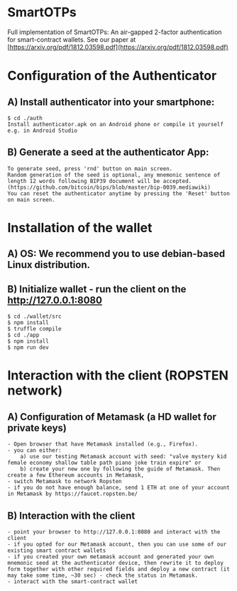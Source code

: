 # SmartOTPs
Full implementation of SmartOTPs: An air-gapped 2-factor authentication for smart-contract wallets.
See our paper at [https://arxiv.org/pdf/1812.03598.pdf](https://arxiv.org/pdf/1812.03598.pdf)

# Configuration of the Authenticator

 
## A) Install authenticator into your smartphone:

    $ cd ./auth
    Install authenticator.apk on an Android phone or compile it yourself e.g. in Android Studio 
    
## B) Generate a seed at the authenticator App:
 	To generate seed, press 'rnd' button on main screen.
	Random generation of the seed is optional, any mnemonic sentence of length 12 words following BIP39 document will be accepted.
	(https://github.com/bitcoin/bips/blob/master/bip-0039.mediawiki)
    You can reset the authenticator anytime by pressing the 'Reset' button on main screen.

    
# Installation of the wallet

## A) OS: We recommend you to use debian-based Linux distribution.     

## B) Initialize wallet - run the client on the http://127.0.0.1:8080
    $ cd ./wallet/src
    $ npm install
    $ truffle compile
    $ cd ./app
    $ npm install
    $ npm run dev

# Interaction with the client (ROPSTEN network)
    
## A) Configuration of Metamask (a HD wallet for private keys)
    - Open browser that have Metamask installed (e.g., Firefox).
    - you can either: 
        a) use our testing Metamask account with seed: "valve mystery kid female economy shallow table path piano joke train expire" or 
        b) create your new one by following the guide of Metamask. Then create a few Ethereum accounts in Metamask, 
    - switch Metamask to network Ropsten     
    - if you do not have enough balance, send 1 ETH at one of your account in Metamask by https://faucet.ropsten.be/    
    
## B) Interaction with the client
    - point your browser to http://127.0.0.1:8080 and interact with the client    
    - if you opted for our Metamask account, then you can use some of our existing smart contract wallets
    - if you created your own metamask account and generated your own mnemonic seed at the authenticator device, then rewrite it to deploy form together with other required fields and deploy a new contract (it may take some time, ~30 sec) - check the status in Metamask.
    - interact with the smart-contract wallet
